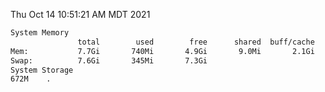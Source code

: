 Thu Oct 14 10:51:21 AM MDT 2021
```bash
System Memory
               total        used        free      shared  buff/cache   available
Mem:           7.7Gi       740Mi       4.9Gi       9.0Mi       2.1Gi       6.6Gi
Swap:          7.6Gi       345Mi       7.3Gi
System Storage
672M	.
```
